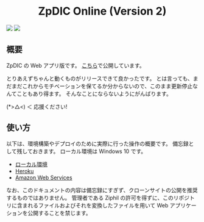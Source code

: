 <div align="center">
<h1>ZpDIC Online (Version 2)</h1>
</div>
<img src="https://img.shields.io/github/package-json/v/Ziphil/ZpdicOnlineNova">
<img src="https://img.shields.io/github/commit-activity/y/Ziphil/ZpdicOnlineNova?label=commits">


## 概要
ZpDIC の Web アプリ版です。
[こちら](http://zpdic.ziphil.com/)で公開しています。

とりあえずちゃんと動くものがリリースできて良かったです。
とは言っても、まだまだこれからモチベーションを保てるか分からないので、このまま更新停止なんてこともあり得ます。
そんなことにならないようにがんばります。

(*>△<) ＜ 応援ください!

## 使い方
以下は、環境構築やデプロイのために実際に行った操作の概要です。
備忘録として残しておきます。
ローカル環境は Windows 10 です。

- [ローカル環境](document/local.md)
- [Heroku](document/heroku.md)
- [Amazon Web Services](document/amazon.md)

なお、このドキュメントの内容は備忘録にすぎず、クローンサイトの公開を推奨するものではありません。
管理者である Ziphil の許可を得ずに、このリポジトリに含まれるファイルおよびそれを変換したファイルを用いて Web アプリケーションを公開することを禁じます。
